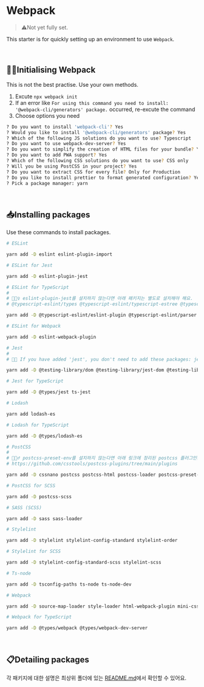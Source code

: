 # Webpack

> ⚠️Not yet fully set.

This starter is for quickly setting up an environment to use `Webpack`.

<br>

## 👼🏻Initialising Webpack

This is not the best practise. Use your own methods.

1. Excute `npx webpack init`
1. If an error like `For using this command you need to install: '@webpack-cli/generators' package.` occurred, re-excute the command
1. Choose options you need

```bash
? Do you want to install 'webpack-cli'? Yes
? Would you like to install '@webpack-cli/generators' package? Yes
? Which of the following JS solutions do you want to use? Typescript
? Do you want to use webpack-dev-server? Yes
? Do you want to simplify the creation of HTML files for your bundle? Yes
? Do you want to add PWA support? Yes
? Which of the following CSS solutions do you want to use? CSS only
? Will you be using PostCSS in your project? Yes
? Do you want to extract CSS for every file? Only for Production
? Do you like to install prettier to format generated configuration? Yes
? Pick a package manager: yarn
```

<br>

## 📥Installing packages

Use these commands to install packages.

```bash
# ESLint

yarn add -D eslint eslint-plugin-import

# ESLint for Jest

yarn add -D eslint-plugin-jest

# ESLint for TypeScript
#
# 💁🏻‍♀️ eslint-plugin-jest를 설치하지 않는다면 아래 패키지는 별도로 설치해야 해요.
# @typescript-eslint/types @typescript-eslint/typescript-estree @typescript-eslint/utils

yarn add -D @typescript-eslint/eslint-plugin @typescript-eslint/parser eslint-import-resolver-typescript

# ESLint for Webpack

yarn add -D eslint-webpack-plugin

# Jest
#
# 💁🏻 If you have added 'jest', you don't need to add these packages: jest-resolve and jest-resolve-dependencies.

yarn add -D @testing-library/dom @testing-library/jest-dom @testing-library/user-event jest jest-environment-jsdom jsdom

# Jest for TypeScript

yarn add -D @types/jest ts-jest

# Lodash

yarn add lodash-es

# Lodash for TypeScript

yarn add -D @types/lodash-es

# PostCSS
#
# 💁🏻‍♂️ postcss-preset-env를 설치하지 않는다면 아래 링크에 정리된 postcss 플러그인은 별도로 설치해야 해요.
# https://github.com/csstools/postcss-plugins/tree/main/plugins

yarn add -D cssnano postcss postcss-html postcss-loader postcss-preset-env postcss-syntax postcss-url

# PostCSS for SCSS

yarn add -D postcss-scss

# SASS (SCSS)

yarn add -D sass sass-loader

# Stylelint

yarn add -D stylelint stylelint-config-standard stylelint-order

# Stylelint for SCSS

yarn add -D stylelint-config-standard-scss stylelint-scss

# Ts-node

yarn add -D tsconfig-paths ts-node ts-node-dev

# Webpack

yarn add -D source-map-loader style-loader html-webpack-plugin mini-css-extract-plugin

# Webpack for TypeScript

yarn add -D @types/webpack @types/webpack-dev-server
```

<br>

## 📋Detailing packages

각 패키지에 대한 설명은 최상위 폴더에 있는 [README.md](https://github.com/biniruu/starter-pack#detailing-packages)에서 확인할 수 있어요.
